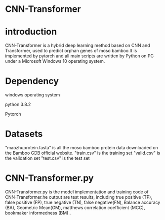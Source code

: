 # CNN-Transformer



# introduction
CNN-Transformer is a hybrid deep learning method based on CNN and Transformer, used to predict orphan genes of moso bamboo.It is implemented by pytorch and all main scripts are written by Python on PC under a Microsoft Windows 10 operating system.

# Dependency
windows operating system

python 3.8.2

Pytorch

# Datasets
"maozhuprotein.fasta" is all the moso bamboo protein data downloaded on the Bamboo GDB official website.
"train.csv" is the training set
"valid.csv" is the validation set
"test.csv" is the test set

# CNN-Transformer.py
CNN-Transformer.py is the model implementation and training code of CNN-Transformer.he output are test results, including true positive (TP), false positive (FP), true negative (TN), false negative(FN), Balance accuracy (BA),  Geometric Mean(GM), matthews correlation coefficient (MCC), bookmaker informedness (BM) .
